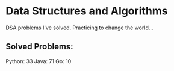 # Data Structures and Algorithms
DSA problems I've solved. Practicing to change the world...

## Solved Problems:
Python: 33
Java: 71
Go: 10

